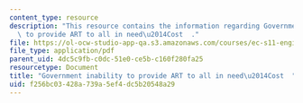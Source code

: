 ```yaml
---
content_type: resource
description: "This resource contains the information regarding Government inability\
  \ to provide ART to all in need\u2014Cost  ."
file: https://ol-ocw-studio-app-qa.s3.amazonaws.com/courses/ec-s11-engineering-capacity-in-community-based-healthcare-fall-2005/f256bc03428a739a5ef4dc5b20548a29_MITEC_S11F05_hw2_a.pdf
file_type: application/pdf
parent_uid: 4dc5c9fb-c0dc-51e0-ce5b-c160f280fa25
resourcetype: Document
title: "Government inability to provide ART to all in need\u2014Cost  "
uid: f256bc03-428a-739a-5ef4-dc5b20548a29
---
```

